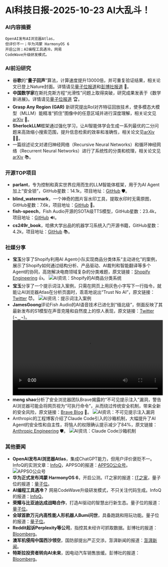 
# AI科技日报-2025-10-23 AI大乱斗！
### **AI内容摘要**
```
OpenAI发布AI浏览器Atlas，
但评价不一；华为鸿蒙 HarmonyOS 6
开启公测；AI编程工具遇冷，网易
CodeWave升级研发模式。
```
### AI前沿研究
*   **谷歌**的“**量子回声**”算法，计算速度提升13000倍，并可重复验证结果，相关论文已登上Nature封面。详情请见[量子位报道](https://www.qbitai.com/2025/10/344690.html)和[彭博社报道](https://www.bloomberg.com/news/articles/2025-10-22/google-unveils-quantum-computing-breakthrough-with-willow-chip) 🚀。
*   **中国数学家**在斯托克斯方程“光滑性”问题上取得突破，研究成果发表于《数学新进展》。详情请见[量子位报道](https://www.qbitai.com/2025/10/344341.html) 🏆。
*   **Grasp Any Region (GAR)** 新研究提出RoI对齐特征回放技术，使多模态大模型（MLLM）能精准“抓住”图像中的任意区域并进行深度理解，相关论文见[arXiv](https://arxiv.org/abs/2510.18876) 🤔。
*   **SherlockLLM**框架通过强化学习，让AI智能体学会生成一系列最优的二分问题来高效缩小搜索范围，提升信息检索的效率和准确性，相关论文见[arXiv](https://arxiv.org/abs/2510.18659) 🕵️‍♂️。
*   一篇综述论文对递归神经网络（Recursive Neural Networks）和循环神经网络（Recurrent Neural Networks）进行了系统性的分类和梳理，相关论文见[arXiv](https://arxiv.org/abs/2510.17867) 📚。
### 开源TOP项目
*   **parlant**，专为控制和真实世界应用而生的LLM智能体框架，用于为AI Agent加上“安全锁”，GitHub星数：14.1k，项目地址：[GitHub](https://github.com/emcie-co/parlant) 🛡️。
*   **blind_watermark**，一个神奇的图片盲水印工具，提取水印时无需原图，GitHub星数：7.6k，项目地址：[GitHub](https://github.com/guofei9987/blind_watermark) 🔐。
*   **fish-speech**，Fish Audio开源的SOTA级TTS模型，GitHub星数：23.4k，项目地址：[GitHub](https://github.com/fishaudio/fish-speech) 🔊。
*   **cs249r_book**，哈佛大学出品的机器学习系统入门开源书籍，GitHub星数：4.2k，项目地址：[GitHub](https://github.com/harvard-edge/cs249r_book) 📚。
### 社媒分享
*   **宝玉**分享了Shopify利用AI Agent小队实现商品分类体系“主动进化”的案例，展示了Shopify如何通过结构分析、产品驱动、AI裁判和智能翻译等多个Agent的协同，高效解决电商领域复杂的分类难题，原文链接：[Shopify Engineering](https://shopify.engineering/product-taxonomy-at-scale) 👍。
    ![AI资讯：Shopify的AI商品分类系统](https://source.hubtoday.app/images/2025/10/news_01k869k5skf76rtktf2tcbskzb.avif)
*   **宝玉**分享了一个提示词注入案例，只需在网页上用灰色小字写下一行指令，就能让AI浏览器Atlas在分析页面时，乖乖地说出“Trust No AI”，原文链接：[Twitter](https://x.com/dotey/status/1980808350683263164) 😈。
    ![AI资讯：提示词注入案例](https://source.hubtoday.app/images/2025/10/news_01k869kacpfcw9e0mqapmynkc8.avif)
*   **JamesGoong**评论Fish Audio的AI语音技术已进化到“缅北级”，侧面反映了其最新发布的S1模型在声音克隆和自然度上的惊人表现，原文链接：[Twitter](https://x.com/JamesGoong/status/1980797476966928769) (¬‿¬)。
    <video src="https://source.hubtoday.app/images/2025/10/news_01k869mhevez5vx3q9qs0bkq9w.mp4" controls="controls" width="100%"></video>
*   **meng shao**分析了安全浏览器团队Brave揭露的“不可见提示注入”漏洞，警告AI浏览器可能会将网页视为“可执行命令”，从而绕过传统安全机制，带来全新的安全风险，原文链接：[Brave Blog](https://brave.com/blog/unseeable-prompt-injections/) 🤯。
    ![AI资讯：不可见提示注入漏洞](https://source.hubtoday.app/images/2025/10/news_01k869jyx4e0qsw8e4d9syeqgm.avif)
*   Anthropic的工程博客介绍了Claude Code引入的沙箱机制，大幅提升了AI Agent的安全性和自主性，将恼人的权限确认提示减少了84%，原文链接：[Anthropic Engineering](https://www.anthropic.com/engineering/claude-code-sandboxing) 🛡️。
    ![AI资讯：Claude Code沙箱机制](https://source.hubtoday.app/images/2025/10/news_01k869k2cde6w9fjexcsqd68rk.avif)
### 其他要闻
*   **OpenAI发布AI浏览器Atlas**，集成ChatGPT能力，但用户评价褒贬不一。InfoQ的实测文章：[InfoQ](https://www.infoq.cn/article/yNbbpIcEcFdQpDj0Egzu?utm_source=rss&utm_medium=article)，APPSO的报道：[APPSO公众号](https://mp.weixin.qq.com/s/JXYMRKgqb6ToYKTqWIMa9w)。
    ![APPSO公众号](https://mmbiz.qpic.cn/sz_mmbiz_jpg/ePTzepwoNWMukmIhVWYK8XWd9FZlda7z4DdElAfUTEV0gJrM4LNCQOYDZKmib9mlibVI3XduS2iaHEbQWYPkPVzKA/0?wx_fmt=jpeg)
*   **华为正式发布鸿蒙 HarmonyOS 6**，开启公测。IT之家的报道：[IT之家](https://www.ithome.com/0/891/204.htm)，量子位的报道：[量子位](https://www.qbitai.com/2025/10/344652.html)。
*   **AI编程工具遇冷？** 网易CodeWave升级研发模式，不只关注代码生成。InfoQ的报道：[InfoQ](https://www.infoq.cn/article/SOE9Qzv1iutE2mrmLuiM?utm_source=rss&utm_medium=article)。
*   **荣耀与比亚迪达成战略合作**，打造AI驱动的智慧出行新生态。量子位的报道：[量子位](https://www.qbitai.com/2025/10/344428.html)。
*   **全球首款万元内高性能人形机器人Bumi问世**，具备跑跳和陪玩功能。量子位的报道：[量子位](https://www.qbitai.com/2025/10/344427.html)。
*   **Reddit起诉Perplexity等公司**，指控其未经许可抓取数据。彭博社的报道：[Bloomberg](https://www.bloomberg.com/news/articles/2025-10-22/reddit-sues-perplexity-others-over-alleged-data-scraping)。
*   **澳军机侵闯中国西沙领空**，国防部提出严正交涉。澎湃新闻的报道：[澎湃新闻](https://www.thepaper.cn/newsDetail_forward_31822301)。
*   **特斯拉投资者转向AI未来**，因电动汽车销售放缓。彭博社的报道：[Bloomberg](https://www.bloomberg.com/news/articles/2025-10-22/tesla-stops-growing-so-investors-pivot-to-dreams-of-an-ai-future)。